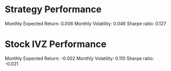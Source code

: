 # Strategy Performance
Monthly Expected Return: 0.006
Monthly Volatility: 0.046
Sharpe ratio: 0.127
# Stock IVZ Performance
Monthly Expected Return: -0.002
Monthly Volatility: 0.110
Sharpe ratio: -0.021
